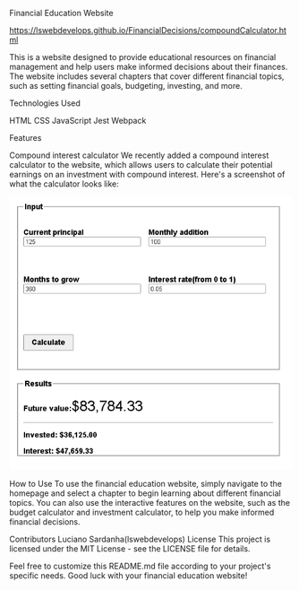 Financial Education Website

https://lswebdevelops.github.io/FinancialDecisions/compoundCalculator.html

This is a website designed to provide educational resources on financial management and help users make informed decisions about their finances. The website includes several chapters that cover different financial topics, such as setting financial goals, budgeting, investing, and more.

Technologies Used

HTML
CSS
JavaScript
Jest
Webpack

Features

Compound interest calculator
We recently added a compound interest calculator to the website, which allows users to calculate their potential earnings on an investment with compound interest. Here's a screenshot of what the calculator looks like:

![Compound Interest Calculator](/images/compoundCalculator.png)


How to Use
To use the financial education website, simply navigate to the homepage and select a chapter to begin learning about different financial topics. You can also use the interactive features on the website, such as the budget calculator and investment calculator, to help you make informed financial decisions.

Contributors
Luciano Sardanha(lswebdevelops)
License
This project is licensed under the MIT License - see the LICENSE file for details.

Feel free to customize this README.md file according to your project's specific needs. Good luck with your financial education website!
